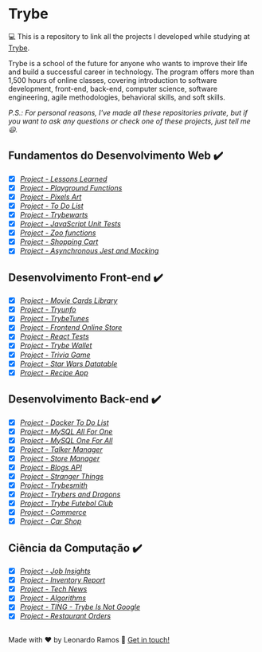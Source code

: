 # Trybe

💻 This is a repository to link all the projects I developed while studying at [Trybe](https://www.betrybe.com/).

Trybe is a school of the future for anyone who wants to improve their life and build a successful career in technology. The program offers more than 1,500 hours of online classes, covering introduction to software development, front-end, back-end, computer science, software engineering, agile methodologies, behavioral skills, and soft skills.

_*P.S.:* For personal reasons, I've made all these repositories private, but if you want to ask any questions or check one of these projects, just tell me 😃._

## Fundamentos do Desenvolvimento Web :heavy_check_mark:

- [x] _[Project - Lessons Learned](https://github.com/lramos33/project-lessons-learned)_
- [x] _[Project - Playground Functions](https://github.com/lramos33/project-playground-functions)_
- [x] _[Project - Pixels Art](https://github.com/lramos33/project-pixels-art)_
- [x] _[Project - To Do List](https://github.com/lramos33/project-to-do-list)_
- [x] _[Project - Trybewarts](https://github.com/lramos33/project-trybewarts)_
- [x] _[Project - JavaScript Unit Tests](https://github.com/lramos33/project-javascript-unit-tests)_
- [x] _[Project - Zoo functions](https://github.com/lramos33/project-zoo-functions)_
- [x] _[Project - Shopping Cart](https://github.com/lramos33/project-shopping-cart)_
- [x] _[Project - Asynchronous Jest and Mocking](https://github.com/lramos33/project-asynchronous-jest-and-mocking)_

## Desenvolvimento Front-end :heavy_check_mark:

- [x] _[Project - Movie Cards Library](https://github.com/lramos33/project-movie-cards-library)_
- [x] _[Project - Tryunfo](https://github.com/lramos33/project-tryunfo)_
- [x] _[Project - TrybeTunes](https://github.com/lramos33/project-trybetunes)_
- [x] _[Project - Frontend Online Store](https://github.com/lramos33/project-frontend-online-store)_
- [x] _[Project - React Tests](https://github.com/lramos33/project-react-tests)_
- [x] _[Project - Trybe Wallet](https://github.com/lramos33/project-trybe-wallet)_
- [x] _[Project - Trivia Game](https://github.com/lramos33/project-trivia-game)_
- [x] _[Project - Star Wars Datatable](https://github.com/lramos33/project-starwars-datatable)_
- [x] _[Project - Recipe App](https://github.com/lramos33/project-recipe-app)_

## Desenvolvimento Back-end :heavy_check_mark:

- [x] _[Project - Docker To Do List](https://github.com/lramos33/project-docker-to-do-list)_
- [x] _[Project - MySQL All For One](https://github.com/lramos33/project-mysql-all-for-one)_
- [x] _[Project - MySQL One For All](https://github.com/lramos33/project-mysql-one-for-all)_
- [x] _[Project - Talker Manager](https://github.com/lramos33/project-talker-manager)_
- [x] _[Project - Store Manager](https://github.com/lramos33/project-store-manager)_
- [x] _[Project - Blogs API](https://github.com/lramos33/project-blogs-api)_
- [x] _[Project - Stranger Things](https://github.com/lramos33/project-stranger-things)_
- [x] _[Project - Trybesmith](https://github.com/lramos33/project-trybesmith)_
- [x] _[Project - Trybers and Dragons](https://github.com/lramos33/project-trybers-and-dragons)_
- [x] _[Project - Trybe Futebol Club](https://github.com/lramos33/project-trybe-futebol-clube)_
- [x] _[Project - Commerce](https://github.com/lramos33/project-commerce)_
- [x] _[Project - Car Shop](https://github.com/lramos33/project-car-shop)_

## Ciência da Computação :heavy_check_mark:

- [x] _[Project - Job Insights]()_
- [x] _[Project - Inventory Report]()_
- [x] _[Project - Tech News]()_
- [x] _[Project - Algorithms]()_
- [x] _[Project - TING - Trybe Is Not Google]()_
- [x] _[Project - Restaurant Orders]()_

##

Made with ♥ by Leonardo Ramos 👋 [Get in touch!](https://www.linkedin.com/in/lramos33/)
